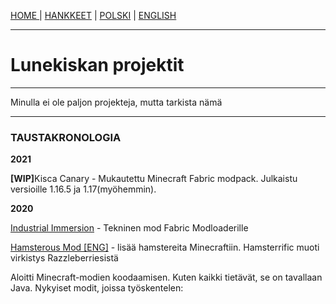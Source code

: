 <p><a href="../fi/index">HOME    </a> | <a href="../fi/projects">    HANKKEET</a> | <a href="../pl/projects">    POLSKI</a> | <a href="../projects">    ENGLISH</a></p>

<hr>

<h1>Lunekiskan projektit</h1>
  
 <hr>
 
<p>Minulla ei ole paljon projekteja, mutta tarkista nämä</p>

 <hr>
 
<h3>TAUSTAKRONOLOGIA</h3>
  <p><b>2021</b></p>
  <p><b>[WIP]</b>Kisca Canary - Mukautettu Minecraft Fabric modpack. Julkaistu versioille 1.16.5 ja 1.17(myöhemmin).</p>
  <p><b>2020</b></p>
  <p><a href="https://github.com/lunekiska/IndImm-Fabric">Industrial Immersion</a> - Tekninen mod Fabric Modloaderille</p>
  <p><a href="/Hamsterous-Fabric/index">Hamsterous Mod [ENG]</a> - lisää hamstereita Minecraftiin. Hamsterrific muoti virkistys Razzleberriesistä</p>
  <p>Aloitti Minecraft-modien koodaamisen. Kuten kaikki tietävät, se on tavallaan Java. Nykyiset modit, joissa työskentelen:</p>
